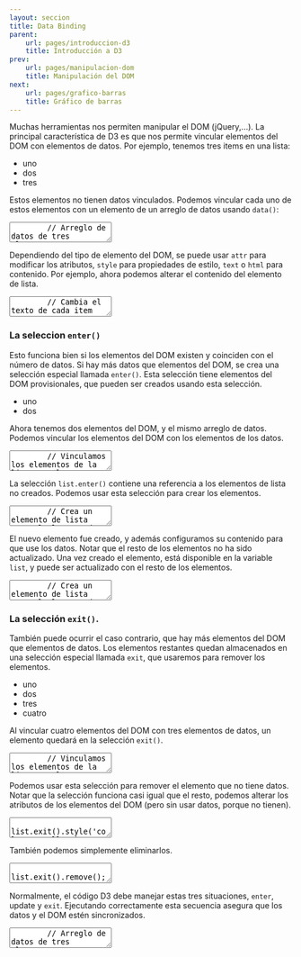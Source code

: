 ```yaml
---
layout: seccion
title: Data Binding
parent:
    url: pages/introduccion-d3
    title: Introducción a D3
prev:
    url: pages/manipulacion-dom
    title: Manipulación del DOM
next:
    url: pages/grafico-barras
    title: Gráfico de barras
---
```

Muchas herramientas nos permiten manipular el DOM (jQuery,...). La principal característica de D3 es que nos permite vincular elementos del DOM con elementos de datos. Por ejemplo, tenemos tres items en una lista:

<div class="ejemplo">
    <div id="example-b01">
        <ul>
            <li>uno</li>
            <li>dos</li>
            <li>tres</li>
        </ul>
    </div>
</div>

Estos elementos no tienen datos vinculados. Podemos vincular cada uno de estos elementos con un elemento de un arreglo de datos usando `data()`:

<div class="runnable" id="code-b01">
    <textarea class="form-control">
        // Arreglo de datos de tres elementos
        var data = [
            {texto: 'Talca',   color: 'red'},
            {texto: 'París',   color: 'blue'},
            {texto: 'Londres', color: 'green'}
        ];

        // Seleccionamos el contenedor
        var div = d3.select('#example-b01 ul');

        // Vinculamos los elementos de la lista con los elementos del arreglo
        var list = div.selectAll('li').data(data);
    </textarea>
</div>

<script>runnable().source('#code-b01').target('#example-b01').init();</script>

Si inspeccionamos estos elementos, veremos que tienen una nueva propiedad: el attributo `__data__`. Pero, visualmente, no pasó nada.

Ahora, podemos usar los datos para modificar los atributos del elemento del DOM. Por ejemplo, podemos cambiar el color de los ítems de la lista usando el atributo `color` del dato asociado a cada uno de ellos.


<div class="runnable" id="code-b02">
    <textarea class="form-control">
        // Cambia el color de cada item
        list.style('color', function(d) { return d.color; });
    </textarea>
</div>

<script>runnable().source('#code-b02').target('#example-b01').init();</script>

Dependiendo del tipo de elemento del DOM, se puede usar `attr` para modificar los atributos, `style` para propiedades de estilo, `text` o `html` para contenido. Por ejemplo, ahora podemos alterar el contenido del elemento de lista.

<div class="runnable" id="code-b03">
    <textarea class="form-control">
        // Cambia el texto de cada item
        list.html(function(d) { return d.texto; });
    </textarea>
</div>

<script>runnable().source('#code-b03').target('#example-b01').init();</script>

### La seleccion `enter()`

Esto funciona bien si los elementos del DOM existen y coinciden con el número de datos. Si hay más datos que elementos del DOM, se crea una selección especial llamada `enter()`. Esta selección tiene elementos del DOM provisionales, que pueden ser creados usando esta selección.

<div class="ejemplo">
    <div id="example-c01">
        <ul>
            <li>uno</li>
            <li>dos</li>
        </ul>
    </div>
</div>

Ahora tenemos dos elementos del DOM, y el mismo arreglo de datos. Podemos vincular los elementos del DOM con los elementos de los datos.

<div class="runnable" id="code-c01">
    <textarea class="form-control">
        // Vinculamos los elementos de la lista con los elementos del arreglo
        var list = d3.select('#example-c01 ul').selectAll('li').data(data);
    </textarea>
</div>

<script>runnable().source('#code-c01').target('#example-c01').init();</script>

La selección `list.enter()` contiene una referencia a los elementos de lista no creados. Podemos usar esta selección para crear los elementos.

<div class="runnable" id="code-c02">
    <textarea class="form-control">
        // Crea un elemento de lista para el elemento de dato sin DOM
        list.enter().append('li')
            .html(function(d) { return d.texto; });
    </textarea>
</div>

<script>runnable().source('#code-c02').target('#example-c01').init();</script>

El nuevo elemento fue creado, y además configuramos su contenido para que use los datos. Notar que el resto de los elementos no ha sido actualizado. Una vez creado el elemento, está disponible en la variable `list`, y puede ser actualizado con el resto de los elementos.

<div class="runnable" id="code-c03">
    <textarea class="form-control">
        // Crea un elemento de lista para el elemento de dato sin DOM
        list
            .style('color', function(d) { return d.color; })
            .html(function(d) { return d.texto; });
    </textarea>
</div>

<script>runnable().source('#code-c03').target('#example-c01').init();</script>

### La selección `exit()`.

También puede ocurrir el caso contrario, que hay más elementos del DOM que elementos de datos. Los elementos restantes quedan almacenados en una selección especial llamada `exit`, que usaremos para remover los elementos.

<div class="ejemplo">
    <div id="example-d01">
        <ul>
            <li>uno</li>
            <li>dos</li>
            <li>tres</li>
            <li>cuatro</li>
        </ul>
    </div>
</div>

Al vincular cuatro elementos del DOM con tres elementos de datos, un elemento quedará en la selección `exit()`.

<div class="runnable" id="code-d01">
    <textarea class="form-control">
        // Vinculamos los elementos de la lista con los elementos del arreglo
        var list = d3.select('#example-d01 ul').selectAll('li').data(data);
    </textarea>
</div>
<script>runnable().source('#code-d01').target('#example-d01').init();</script>

Podemos usar esta selección para remover el elemento que no tiene datos. Notar que la selección funciona casi igual que el resto, podemos alterar los atributos de los elementos del DOM (pero sin usar datos, porque no tienen).

<div class="runnable" id="code-d02">
    <textarea class="form-control">
        list.exit().style('color', 'yellow');
    </textarea>
</div>
<script>runnable().source('#code-d02').target('#example-d01').init();</script>

También podemos simplemente eliminarlos.

<div class="runnable" id="code-d03">
    <textarea class="form-control">
        list.exit().remove();
    </textarea>
</div>
<script>runnable().source('#code-d03').target('#example-d01').init();</script>

Normalmente, el código D3 debe manejar estas tres situaciones, `enter`, update y `exit`. Ejecutando correctamente esta secuencia asegura que los datos y el DOM estén sincronizados.

<div class="ejemplo">
    <div id="example-d04">
        <ul></ul>
    </div>
</div>

<div class="runnable" id="code-d04">
    <textarea class="form-control">
        // Arreglo de datos de tres elementos
        var data = [
            {texto: 'Talca',   color: 'red'},
            {texto: 'París',   color: 'blue'},
            {texto: 'Londres', color: 'green'}
        ];

        var list = d3.select('#example-d04 ul').selectAll('li').data(data);

        // Enter
        list.enter().append('li')
            .html(function(d) { return d.texto; });

        // Update
        list
            .style('color', function(d) { return d.color; });

        // Exit
        list.exit().remove();
    </textarea>
</div>
<script>runnable().source('#code-d04').target('#example-d02').init();</script>


### Usando un ID

Hasta ahora, hemos usado la posición de los elementos del DOM y la posición de los elementos en el arreglo para determinar la correspondencia entre ellos. Esto puede generar problemas, por ejemplo, vamos a crear una lista nueva usando datos.

<div class="ejemplo">
    <div id="example-e01">
        <ul></ul>
    </div>
</div>

<div class="runnable" id="code-e01">
    <textarea class="form-control">
        // Arreglo de datos de tres elementos
        var data = [
            {texto: 'Talca',   color: 'red'},
            {texto: 'París',   color: 'blue'},
            {texto: 'Londres', color: 'green'}
        ];

        var list = d3.select('#example-e01 ul').selectAll('li').data(data);

        // Enter
        list.enter().append('li')
            .html(function(d) { return d.texto; });

        // Update
        list
            .style('color', function(d) { return d.color; });

        // Exit
        list.exit().remove();
    </textarea>
</div>
<script>runnable().source('#code-e01').target('#example-e01').init();</script>

Ahora, supongamos que queremos vincular estos elementos con otro arreglo, que tiene un elemento menos. El mismo código debería funcionar, eliminando el elemento del DOM.

<div class="runnable" id="code-e02">
    <textarea class="form-control">
        // Arreglo de datos de tres elementos
        var data = [
            {texto: 'Talca',   color: 'red'},
            {texto: 'Londres', color: 'green'}
        ];

        var list = d3.select('#example-e01 ul').selectAll('li').data(data);

        // Enter
        list.enter().append('li')
            .html(function(d) { return d.texto; });

        // Update
        list
            .style('color', function(d) { return d.color; });

        // Exit
        list.exit().remove();
    </textarea>
</div>
<script>runnable().source('#code-e02').target('#example-e01').init();</script>

Se eliminó el último elemento del DOM, independientemente del contenido. Sin embargo, era razonable esperar que el elemento con texto `París` hubiera desaparecido. Esto ocurre porque no hemos especificado la correspondencia entre elementos del DOM y elementos de datos. Queremos que al actualizar los datos, los elementos cuyo `texto` aparece en algún elemento de dato sean actualizados, y los demás sean eliminados. Para lograr esto, necesitamos especificar qué atributo de los datos es el ID o key.

<div class="ejemplo">
    <div id="example-e02">
        <ul></ul>
    </div>
</div>

<div class="runnable" id="code-e03">
    <textarea class="form-control">
        // Arreglo de datos de tres elementos
        var data = [
            {texto: 'Talca',   color: 'red'},
            {texto: 'París',   color: 'blue'},
            {texto: 'Londres', color: 'green'}
        ];

        var list = d3.select('#example-e02 ul').selectAll('li')
            .data(data, function(d) { return d.texto; });

        // Enter
        list.enter().append('li')
            .html(function(d) { return d.texto; });

        // Update
        list
            .style('color', function(d) { return d.color; });

        // Exit
        list.exit().remove();
    </textarea>
</div>
<script>runnable().source('#code-e03').target('#example-e02').init();</script>

Ahora, si eliminamos un dato, se elimina el elemento del DOM correspondiente.

<div class="runnable" id="code-e04">
    <textarea class="form-control">
        // Arreglo de datos de tres elementos
        var data = [
            {texto: 'Talca',   color: 'red'},
            {texto: 'Londres', color: 'green'}
        ];

        var list = d3.select('#example-e02 ul').selectAll('li')
            .data(data, function(d) { return d.texto; });

        // Enter
        list.enter().append('li')
            .html(function(d) { return d.texto; });

        // Update
        list
            .style('color', function(d) { return d.color; });

        // Exit
        list.exit().remove();
    </textarea>
</div>
<script>runnable().source('#code-e04').target('#example-e02').init();</script>
